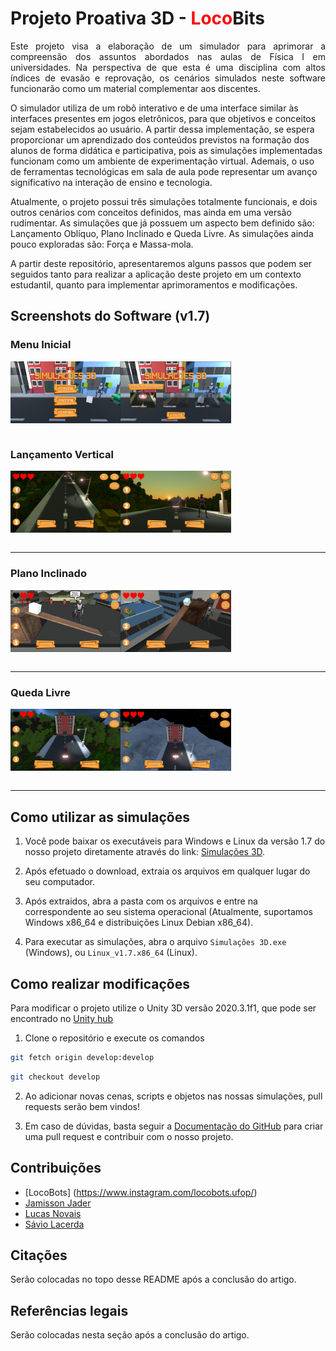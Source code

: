 ﻿# Projeto Proativa 3D - <font color = 'red'>Loco</font>Bits

<p align = "justify">
Este projeto visa a elaboração de um simulador para aprimorar a compreensão dos assuntos abordados nas aulas de Física I em universidades. Na perspectiva de que esta é uma disciplina com altos índices de evasão e reprovação, os cenários simulados neste software funcionarão como um material complementar aos discentes.

O simulador utiliza de um robô interativo e de uma interface similar às interfaces presentes em jogos eletrônicos, para que objetivos e conceitos sejam estabelecidos ao usuário. A partir dessa implementação, se espera proporcionar um aprendizado dos conteúdos previstos na formação dos alunos de forma didática e participativa, pois as simulações implementadas funcionam como um ambiente de experimentação virtual. Ademais, o uso de ferramentas tecnológicas em sala de aula pode representar um avanço significativo na interação de ensino e tecnologia.

Atualmente, o projeto possui três simulações totalmente funcionais, e dois outros cenários com conceitos definidos, mas ainda em uma versão rudimentar. As simulações que já possuem um aspecto bem definido são: Lançamento Oblíquo, Plano Inclinado e Queda Livre. As simulações ainda pouco exploradas são: Força e Massa-mola.

A partir deste repositório, apresentaremos alguns passos que podem ser seguidos tanto para realizar a aplicação deste projeto em um contexto estudantil, quanto para implementar aprimoramentos e modificações.

</p>

## Screenshots do Software (v1.7)
### Menu Inicial
<div style = "display : flex">
    <img style = "width: 35%" src = "./Imagens/menuIni_01.png">
    <img style = "width: 35%" src = "./Imagens/menuIni_02.png">
</div>
<br>

### Lançamento Vertical
<div style = "display : flex">
    <img style = "width: 35%" src = "./imagens/lancamento_01.png">
    <img style = "width: 35%" src = "./imagens/lancamento_02.png">
</div>
<br>
<hr>

### Plano Inclinado
<div style = "display : flex">
    <img style = "width: 35%" src = "./imagens/plano_01.png">
    <img style = "width: 35%" src = "./imagens/plano_02.png">
</div>
<br>
<hr>

### Queda Livre
<div style = "display : flex">
    <img style = "width: 35%" src = "./imagens/queda_01.png">
    <img style = "width: 35%" src = "./imagens/queda_02.png">
</div>
<br>
<hr>

## Como utilizar as simulações

1. Você pode baixar os executáveis para Windows e Linux da versão 1.7 do nosso projeto diretamente através do link: [Simulações 3D](https://drive.google.com/file/d/1K-B67e_5jWEXsmNisoR6YqHdY7jxYBCa/view?usp=sharing).

2. Após efetuado o download, extraia os arquivos em qualquer lugar do seu computador.

3. Após extraidos, abra a pasta com os arquivos e entre na correspondente ao seu sistema operacional (Atualmente, suportamos Windows x86_64 e distribuições Linux Debian x86_64).

4. Para executar as simulações, abra o arquivo `Simulações 3D.exe` (Windows), ou `Linux_v1.7.x86_64` (Linux).

## Como realizar modificações

Para modificar o projeto utilize o Unity 3D versão 2020.3.1f1, que pode ser encontrado no [Unity hub](https://store.unity.com/pt/download)

1. Clone o repositório e execute os comandos

```bash
git fetch origin develop:develop 
```

```bash
git checkout develop
```

2. Ao adicionar novas cenas, scripts e objetos nas nossas simulações, pull requests serão bem vindos! 

3. Em caso de dúvidas, basta seguir a [Documentação do GitHub](https://docs.github.com/pt/github/collaborating-with-pull-requests/proposing-changes-to-your-work-with-pull-requests/creating-a-pull-request) para criar uma pull request e contribuir com o nosso projeto.

## Contribuições

 - [LocoBots] (https://www.instagram.com/locobots.ufop/)
 - [Jamisson Jader](https://www.instagram.com/jjader03/)
 - [Lucas Novais](https://www.instagram.com/l.novais_s/)
 - [Sávio Lacerda](https://www.instagram.com/savioslacerda/)

## Citações

Serão colocadas no topo desse README após a conclusão do artigo.

## Referências legais

Serão colocadas nesta seção após a conclusão do artigo.